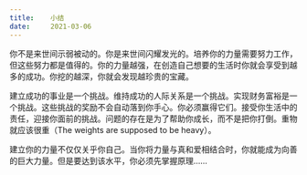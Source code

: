 ```yaml
---
title:    小结
date:     2021-03-06
---
```


你不是来世间示弱被动的。你是来世间闪耀发光的。培养你的力量需要努力工作，但这些努力都是值得的。你的力量越强，在创造自己想要的生活时你就会享受到越多的成功。你挖的越深，你就会发现越珍贵的宝藏。

建立成功的事业是一个挑战。维持成功的人际关系是一个挑战。实现财务富裕是一个挑战。这些挑战的奖励不会自动落到你手心。你必须赢得它们。接受你生活中的责任，迎接你面前的挑战。问题的存在是为了帮助你成长，而不是把你打倒。重物就应该很重（The weights are supposed to be heavy）。

建立你的力量不仅仅关乎你自己。当你将力量与真和爱相结合时，你就能成为向善的巨大力量。但是要达到该水平，你必须先掌握原理……
